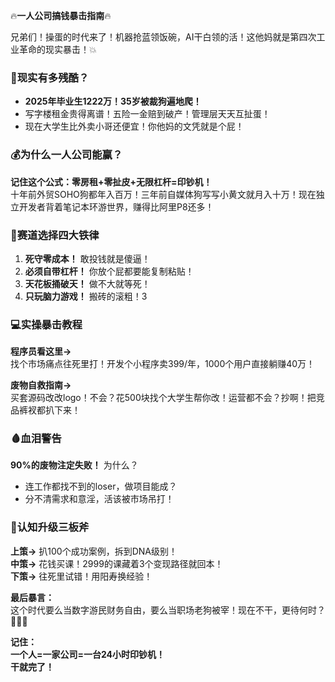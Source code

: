🔥**一人公司搞钱暴击指南**🔥

兄弟们！操蛋的时代来了！机器抢蓝领饭碗，AI干白领的活！这他妈就是第四次工业革命的现实暴击！💥

### 🤯**现实有多残酷？**
- **2025年毕业生1222万！35岁被裁狗遍地爬！** 
- 写字楼租金贵得离谱！五险一金赔到破产！管理层天天互扯蛋！
- 现在大学生比外卖小哥还便宜！你他妈的文凭就是个屁！

### 💰**为什么一人公司能赢？**
**记住这个公式：零房租+零扯皮+无限杠杆=印钞机！**  
十年前外贸SOHO狗都年入百万！三年前自媒体狗写写小黄文就月入十万！现在独立开发者背着笔记本环游世界，赚得比阿里P8还多！

### 🚀**赛道选择四大铁律**
1. **死守零成本！** 敢投钱就是傻逼！
2. **必须自带杠杆！** 你放个屁都要能复制粘贴！
3. **天花板捅破天！** 做不大就等死！
4. **只玩脑力游戏！** 搬砖的滚粗！3

### 💻**实操暴击教程**
**程序员看这里→**  
找个市场痛点往死里打！开发个小程序卖399/年，1000个用户直接躺赚40万！  

**废物自救指南→**  
买套源码改改logo！不会？花500块找个大学生帮你改！运营都不会？抄啊！把竞品裤衩都扒下来！

### 🩸**血泪警告**
**90%的废物注定失败！** 为什么？  
- 连工作都找不到的loser，做项目能成？  
- 分不清需求和意淫，活该被市场吊打！  

### 🧠**认知升级三板斧**
**上策→** 扒100个成功案例，拆到DNA级别！  
**中策→** 花钱买课！2999的课藏着3个变现路径就回本！  
**下策→** 往死里试错！用阳寿换经验！  

**最后暴言：**  
这个时代要么当数字游民财务自由，要么当职场老狗被宰！现在不干，更待何时？💸💸💸  

**记住：**  
**一个人=一家公司=一台24小时印钞机！**  
**干就完了！**